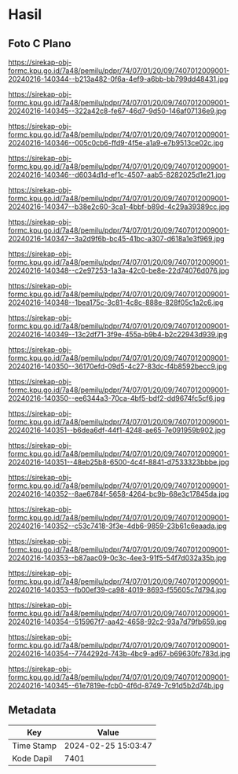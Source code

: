 # Hasil

## Foto C Plano

https://sirekap-obj-formc.kpu.go.id/7a48/pemilu/pdpr/74/07/01/20/09/7407012009001-20240216-140344--b213a482-0f6a-4ef9-a6bb-bb799dd48431.jpg

https://sirekap-obj-formc.kpu.go.id/7a48/pemilu/pdpr/74/07/01/20/09/7407012009001-20240216-140345--322a42c8-fe67-46d7-9d50-146af07136e9.jpg

https://sirekap-obj-formc.kpu.go.id/7a48/pemilu/pdpr/74/07/01/20/09/7407012009001-20240216-140346--005c0cb6-ffd9-4f5e-a1a9-e7b9513ce02c.jpg

https://sirekap-obj-formc.kpu.go.id/7a48/pemilu/pdpr/74/07/01/20/09/7407012009001-20240216-140346--d6034d1d-ef1c-4507-aab5-8282025d1e21.jpg

https://sirekap-obj-formc.kpu.go.id/7a48/pemilu/pdpr/74/07/01/20/09/7407012009001-20240216-140347--b38e2c60-3ca1-4bbf-b89d-4c29a39389cc.jpg

https://sirekap-obj-formc.kpu.go.id/7a48/pemilu/pdpr/74/07/01/20/09/7407012009001-20240216-140347--3a2d9f6b-bc45-41bc-a307-d618a1e3f969.jpg

https://sirekap-obj-formc.kpu.go.id/7a48/pemilu/pdpr/74/07/01/20/09/7407012009001-20240216-140348--c2e97253-1a3a-42c0-be8e-22d74076d076.jpg

https://sirekap-obj-formc.kpu.go.id/7a48/pemilu/pdpr/74/07/01/20/09/7407012009001-20240216-140348--1bea175c-3c81-4c8c-888e-828f05c1a2c6.jpg

https://sirekap-obj-formc.kpu.go.id/7a48/pemilu/pdpr/74/07/01/20/09/7407012009001-20240216-140349--13c2df71-3f9e-455a-b9b4-b2c22943d939.jpg

https://sirekap-obj-formc.kpu.go.id/7a48/pemilu/pdpr/74/07/01/20/09/7407012009001-20240216-140350--36170efd-09d5-4c27-83dc-f4b8592becc9.jpg

https://sirekap-obj-formc.kpu.go.id/7a48/pemilu/pdpr/74/07/01/20/09/7407012009001-20240216-140350--ee6344a3-70ca-4bf5-bdf2-dd9674fc5cf6.jpg

https://sirekap-obj-formc.kpu.go.id/7a48/pemilu/pdpr/74/07/01/20/09/7407012009001-20240216-140351--b6dea6df-44f1-4248-ae65-7e091959b902.jpg

https://sirekap-obj-formc.kpu.go.id/7a48/pemilu/pdpr/74/07/01/20/09/7407012009001-20240216-140351--48eb25b8-6500-4c4f-8841-d7533323bbbe.jpg

https://sirekap-obj-formc.kpu.go.id/7a48/pemilu/pdpr/74/07/01/20/09/7407012009001-20240216-140352--8ae6784f-5658-4264-bc9b-68e3c17845da.jpg

https://sirekap-obj-formc.kpu.go.id/7a48/pemilu/pdpr/74/07/01/20/09/7407012009001-20240216-140352--c53c7418-3f3e-4db6-9859-23b61c6eaada.jpg

https://sirekap-obj-formc.kpu.go.id/7a48/pemilu/pdpr/74/07/01/20/09/7407012009001-20240216-140353--b87aac09-0c3c-4ee3-91f5-54f7d032a35b.jpg

https://sirekap-obj-formc.kpu.go.id/7a48/pemilu/pdpr/74/07/01/20/09/7407012009001-20240216-140353--fb00ef39-ca98-4019-8693-f55605c7d794.jpg

https://sirekap-obj-formc.kpu.go.id/7a48/pemilu/pdpr/74/07/01/20/09/7407012009001-20240216-140354--515967f7-aa42-4658-92c2-93a7d79fb659.jpg

https://sirekap-obj-formc.kpu.go.id/7a48/pemilu/pdpr/74/07/01/20/09/7407012009001-20240216-140354--7744292d-743b-4bc9-ad67-b69630fc783d.jpg

https://sirekap-obj-formc.kpu.go.id/7a48/pemilu/pdpr/74/07/01/20/09/7407012009001-20240216-140345--61e7819e-fcb0-4f6d-8749-7c91d5b2d74b.jpg


## Metadata

| Key        | Value               |
| ---------- | ------------------- |
| Time Stamp | 2024-02-25 15:03:47 |
| Kode Dapil | 7401                |



